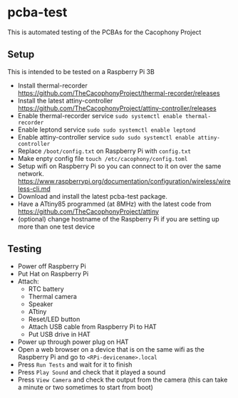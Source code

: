 # pcba-test
This is automated testing of the PCBAs for the Cacophony Project

## Setup
This is intended to be tested on a Raspberry Pi 3B
- Install thermal-recorder https://github.com/TheCacophonyProject/thermal-recorder/releases
- Install the latest attiny-controller https://github.com/TheCacophonyProject/attiny-controller/releases 
- Enable thermal-recorder service `sudo systemctl enable thermal-recorder`
- Enable leptond service `sudo sudo systemctl enable leptond`
- Enable attiny-controller service `sudo sudo systemctl enable attiny-controller`
- Replace `/boot/config.txt` on Raspberry Pi with `config.txt`
- Make enpty config file `touch /etc/cacophony/config.toml`
- Setup wifi on Raspberry Pi so you can connect to it on over the same network. https://www.raspberrypi.org/documentation/configuration/wireless/wireless-cli.md
- Download and install the latest pcba-test package.
- Have a ATtiny85 programmed (at 8MHz) with the latest code from https://github.com/TheCacophonyProject/attiny
- (optional) change hostname of the Raspberry Pi if you are setting up more than one test device

## Testing
- Power off Raspberry Pi
- Put Hat on Raspberry Pi
- Attach:
  - RTC battery
  - Thermal camera
  - Speaker
  - ATtiny
  - Reset/LED button
  - Attach USB cable from Raspberry Pi to HAT
  - Put USB drive in HAT
- Power up through power plug on HAT
- Open a web browser on a device that is on the same wifi as the Raspberry Pi and go to `<RPi-devicename>.local`
- Press `Run Tests` and wait for it to finish
- Press `Play Sound` and check that it played a sound
- Press `View Camera` and check the output from the camera (this can take a minute or two sometimes to start from boot)
